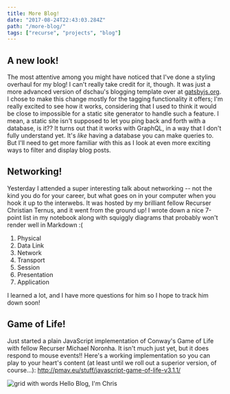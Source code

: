 ```yaml
---
title: More Blog!
date: "2017-08-24T22:43:03.284Z"
path: "/more-blog/"
tags: ["recurse", "projects", "blog"]
---
```


## A new look!

The most attentive among you might have noticed that I've done a styling overhaul for my blog! I can't really take credit for it, though. It was just a more advanced version of dschau's blogging template over at [gatsbyjs.org](https://github.com/dschau/gatsby-blog-starter-kit). I chose to make this change mostly for the tagging functionality it offers; I'm really excited to see how it works, considering that I used to think it would be close to impossible for a static site generator to handle such a feature. I mean, a static site isn't supposed to let you ping back and forth with a database, is it?? It turns out that it works with GraphQL, in a way that I don't fully understand yet. It's _like_ having a database you can make queries to. But I'll need to get more familiar with this as I look at even more exciting ways to filter and display blog posts.

## Networking!

Yesterday I attended a super interesting talk about networking -- not the kind you do for your career, but what goes on in your computer when you hook it up to the interwebs. It was hosted by my brilliant fellow Recurser Christian Ternus, and it went from the ground up! I wrote down a nice 7-point list in my notebook along with squiggly diagrams that probably won't render well in Markdown :(

1.  Physical
2.  Data Link
3.  Network
4.  Transport
5.  Session
6.  Presentation
7.  Application

I learned a lot, and I have more questions for him so I hope to track him down soon!

## Game of Life!

Just started a plain JavaScript implementation of Conway's Game of Life with fellow Recurser Michael Noronha. It isn't much just yet, but it does respond to mouse events!! Here's a working implementation so you can play to your heart's content (at least until we roll out a superior version, of course...): http://pmav.eu/stuff/javascript-game-of-life-v3.1.1/

![grid with words Hello Blog, I'm Chris](/img/grid.png)
